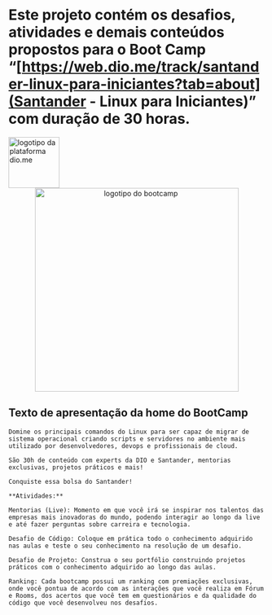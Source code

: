 # Este projeto contém os desafios, atividades e demais conteúdos propostos para o **Boot Camp** “[https://web.dio.me/track/santander-linux-para-iniciantes?tab=about](Santander - Linux para Iniciantes)” com duração de 30 horas.

<img src="https://hermes.digitalinnovation.one/assets/diome/logo-full.svg" alt="logotipo da plataforma dio.me" width="100"/>

<div align="center">
    <img src="https://assets.dio.me/vKS7Q5G0wquZ8uE6GlzHCIP3mgAOcl-1TZg4zvTvgho/f:webp/h:120/q:80/L3RyYWNrcy80YzRjNzc2MC1hY2YwLTQ5MjctOTdhMS01ZjQ3ZWFlMDExYWQucG5n" alt="logotipo do bootcamp" width="400"/>
</div>

## **Texto de apresentação da home do BootCamp**

    Domine os principais comandos do Linux para ser capaz de migrar de sistema operacional criando scripts e servidores no ambiente mais utilizado por desenvolvedores, devops e profissionais de cloud.

    São 30h de conteúdo com experts da DIO e Santander, mentorias exclusivas, projetos práticos e mais!

    Conquiste essa bolsa do Santander!

    **Atividades:**

    Mentorias (Live): Momento em que você irá se inspirar nos talentos das empresas mais inovadoras do mundo, podendo interagir ao longo da live e até fazer perguntas sobre carreira e tecnologia.

    Desafio de Código: Coloque em prática todo o conhecimento adquirido nas aulas e teste o seu conhecimento na resolução de um desafio.

    Desafio de Projeto: Construa o seu portfólio construindo projetos práticos com o conhecimento adquirido ao longo das aulas.

    Ranking: Cada bootcamp possui um ranking com premiações exclusivas, onde você pontua de acordo com as interações que você realiza em Fórum e Rooms, dos acertos que você tem em questionários e da qualidade do código que você desenvolveu nos desafios.
